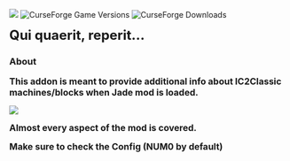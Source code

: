 <a href="https://www.curseforge.com/minecraft/mc-mods/ic2-classic"><img src="https://img.shields.io/badge/Addon%20for-IC2Classic-1f425f.svg" style="max-width:100%;"></a>
![CurseForge Game Versions](https://img.shields.io/curseforge/game-versions/932859)
![CurseForge Downloads](https://img.shields.io/curseforge/dt/932859) 

**<font size="5">Qui quaerit, reperit...</font>**

### About 

**<font size="3">This addon is meant to provide additional info about IC2Classic machines/blocks when Jade mod is loaded.</font>**

<img src="images/full.png">

**<font size="3">Almost every aspect of the mod is covered.</font>**

**<font size="3">Make sure to check the Config (NUM0 by default)</font>**

